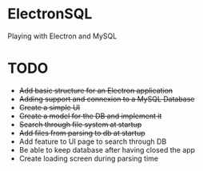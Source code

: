 # ElectronSQL
Playing with Electron and MySQL

# TODO
- ~~Add basic structure for an Electron application~~
- ~~Adding support and connexion to a MySQL Database~~
- ~~Create a simple UI~~
- ~~Create a model for the DB and implement it~~
- ~~Search through file system at startup~~
- ~~Add files from parsing to db at startup~~
- Add feature to UI page to search through DB
- Be able to keep database after having closed the app
- Create loading screen during parsing time
